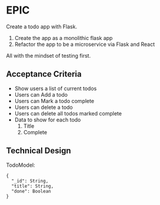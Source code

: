 # EPIC
Create a todo app with Flask.
1. Create the app as a monolithic flask app
2. Refactor the app to be a microservice via Flask and React

All with the mindset of testing first.

## Acceptance Criteria

* Show users a list of current todos
* Users can Add a todo
* Users can Mark a todo complete
* Users can delete a todo
* Users can delete all todos marked complete
* Data to show for each todo
  1. Title
  2. Complete

## Technical Design

TodoModel:
```
{
  "_id": String,
  "title": String,
  "done": Boolean
}
```